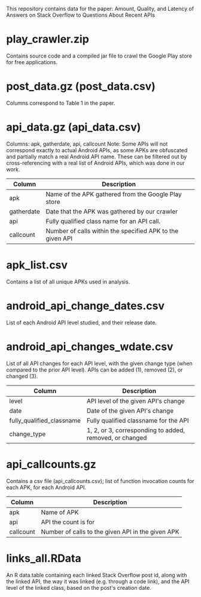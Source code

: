 This repository contains data for the paper: Amount, Quality, and Latency of Answers on Stack Overflow to Questions About Recent APIs

# play_crawler.zip

Contains source code and a compiled jar file to crawl the Google Play store for free applications.

# post_data.gz (post_data.csv)

Columns correspond to Table 1 in the paper.

# api_data.gz (api_data.csv)

Columns: apk, gatherdate, api, callcount
Note: Some APIs will not correspond exactly to actual Android APIs, as some APKs are obfuscated and partially match a real Android API name. These can be filtered out by cross-referencing with a real list of Android APIs, which was done in our work.

| Column | Description |
| ------ | ----------- |
| apk | Name of the APK gathered from the Google Play store |
| gatherdate | Date that the APK was gathered by our crawler |
| api | Fully qualified class name for an API call. |
| callcount | Number of calls within the specified APK to the given API |

# apk_list.csv

Contains a list of all unique APKs used in analysis.

# android_api_change_dates.csv

List of each Android API level studied, and their release date.

# android_api_changes_wdate.csv

List of all API changes for each API level, with the given change type (when compared to the prior API level).
APIs can be added (1), removed (2), or changed (3).

| Column | Description |
| ------ | ----------- |
| level | API level of the given API's change |
| date | Date of the given API's change |
| fully_qualified_classname | Fully qualified classname for the API |
| change_type | 1, 2, or 3, corresponding to added, removed, or changed |

# api_callcounts.gz

Contains a csv file (api_callcounts.csv); list of function invocation counts for each APK, for each Android API.

| Column | Description |
| ------ | ----------- |
| apk | Name of APK |
| api | API the count is for |
| callcount | Number of calls to the given API in the given APK |


# links_all.RData

An R data.table containing each linked Stack Overflow post id, along with the linked API, the way it was linked (e.g. through a code link), and
the API level of the linked class, based on the post's creation date.
